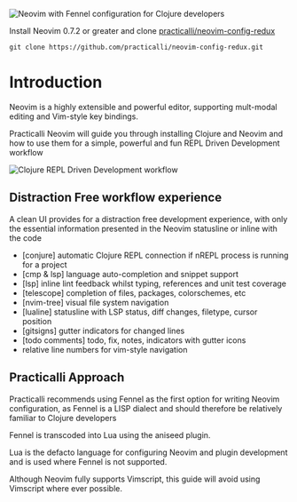![Neovim with Fennel configuration for Clojure developers](https://raw.githubusercontent.com/practicalli/graphic-design/live/neovim/screenshots/neovim-clojure-development-tree-whichkey.png)

Install Neovim 0.7.2 or greater and clone [practicalli/neovim-config-redux](https://github.com/practicalli/neovim-config-redux)

```shell
git clone https://github.com/practicalli/neovim-config-redux.git
```


# Introduction

Neovim is a highly extensible and powerful editor, supporting mult-modal editing and Vim-style key bindings.

Practicalli Neovim will guide you through installing Clojure and Neovim and how to use them for a simple, powerful and fun REPL Driven Development workflow

![Clojure REPL Driven Development workflow](https://raw.githubusercontent.com/practicalli/graphic-design/live/clojure/clojure-repl-driven-development-lifecycle-concept.png)


## Distraction Free workflow experience

A clean UI provides for a distraction free development experience, with only the essential information presented in the Neovim statusline or inline with the code

* [conjure] automatic Clojure REPL connection if nREPL process is running for a project
* [cmp & lsp] language auto-completion and snippet support
* [lsp] inline lint feedback whilst typing, references and unit test coverage
* [telescope] completion of files, packages, colorschemes, etc
* [nvim-tree] visual file system navigation
* [lualine] statusline with LSP status, diff changes, filetype, cursor position
* [gitsigns] gutter indicators for changed lines
* [todo comments] todo, fix, notes, indicators with gutter icons
* relative line numbers for vim-style navigation


## Practicalli Approach

Practicalli recommends using Fennel as the first option for writing Neovim configuration, as Fennel is a LISP dialect and should therefore be relatively familiar to Clojure developers

Fennel is transcoded into Lua using the aniseed plugin.

Lua is the defacto language for configuring Neovim and plugin development and is used where Fennel is not supported.

Although Neovim fully supports Vimscript, this guide will avoid using Vimscript where ever possible.
